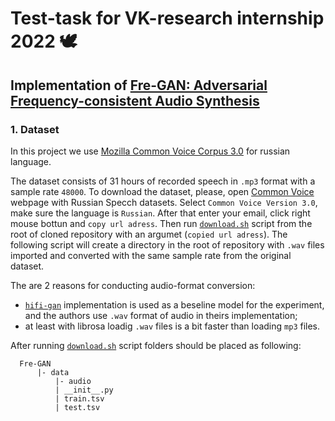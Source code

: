 # Test-task for VK-research internship 2022 :dove:
## Implementation of [Fre-GAN: Adversarial Frequency-consistent Audio Synthesis](https://arxiv.org/pdf/2106.02297.pdf)

### 1. Dataset

In this project we use [Mozilla Common Voice Corpus 3.0](https://commonvoice.mozilla.org/ru/datasets) for russian language.

The dataset consists of 31 hours of recorded speech in `.mp3` format with a sample rate `48000`. To download the dataset, please, open [Common Voice](https://commonvoice.mozilla.org/ru/datasets) webpage with Russian Specch datasets. Select `Common Voice Version 3.0`, make sure the language is `Russian`. After that enter your email, click right mouse bottun
and `copy url adress`. Then run [`download.sh`](download.sh) script from the root of cloned repository with an argumet (`copied url adress`). The following script will create a directory in the root of repository with `.wav` files imported and converted with the same sample rate from the original dataset. 

The are 2 reasons for conducting audio-format conversion: 
- [`hifi-gan`](https://github.com/jik876/hifi-gan/blob/master/) implementation is used as a beseline model for the experiment, and the authors use `.wav` format of audio in theirs implementation;
- at least with librosa loadig `.wav` files is a bit faster than loading `mp3` files.

After running [`download.sh`](download.sh) script folders should be placed as following:


      Fre-GAN
          |- data
              |- audio
              | __init__.py
              | train.tsv
              | test.tsv
